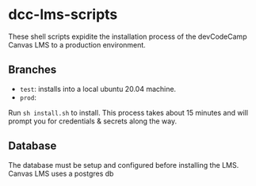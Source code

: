 # dcc-lms-scripts

These shell scripts expidite the installation process of the devCodeCamp Canvas LMS to a production environment.

## Branches
- `test`: installs into a local ubuntu 20.04 machine. 
- `prod`:

Run  `sh install.sh`  to install. This process takes about 15 minutes and will prompt you for credentials & secrets along the way.

## Database
The database must be setup and configured before installing the LMS. Canvas LMS uses a postgres db
